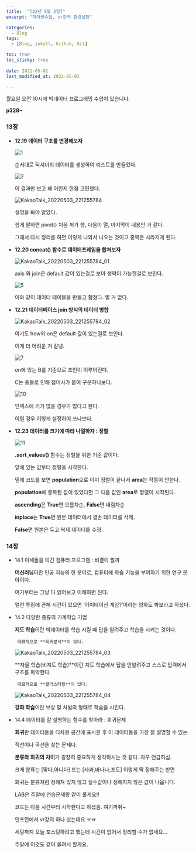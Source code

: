 ```yaml
---
title:  "[22년 5월 2일]"
excerpt: "파이썬수업, vr강의 환경설정"

categories:
  - Blog
tags:
  - [Blog, jekyll, Github, Git]

toc: true
toc_sticky: true
 
date: 2022-05-02
last_modified_at: 2022-05-03

---
```




월요일 오전 10시에 빅데이터 프로그래밍 수업이 있습니다.



**p328~**

### 13장

- **12.19 데이터 구조를 변경해보자**
    
    ![1](https://user-images.githubusercontent.com/102167336/166459567-3b6b2ad6-c16b-4e65-b3ad-3fb804c8560f.png)
    
     순서대로 딕셔너리 데이터를 생성하여 리스트를 만들었다.
    
    ![2](https://user-images.githubusercontent.com/102167336/166459588-0cd8c2d3-25ae-406e-a8ea-c1817e233e91.png)
    
    이 결과만 보고 왜 이런지 한참 고민했다.
    
    ![KakaoTalk_20220503_221255784](https://user-images.githubusercontent.com/102167336/166459668-c686cbfe-3a92-48d3-aea5-436700d043ba.jpg)
    
    설명을 봐야 알았다.
    
    쉽게 말하면 pivot() 처음 꺼가 행, 다음이 열, 마지막이 내용인 거 같다.
    
    그래서 다시 정리를 하면 이렇게 나와서 나오는 것이고 중복은 사라지게 된다.
    
- **12.20 concat() 함수로 데이터프레임을 합쳐보자**
    
    ![KakaoTalk_20220503_221255784_01](https://user-images.githubusercontent.com/102167336/166459676-1be3d452-e25f-4502-9788-1b47687fc413.jpg)
    
    axis 와 join은 default 값이 있는걸로 보아 생략이 가능한걸로 보인다.
    
    ![5](https://user-images.githubusercontent.com/102167336/166459591-cced285a-a841-4b9d-b06b-f78384f700b7.png)
    
    이와 같이 데이터 테이블을 만들고 합쳤다. 별 거 없다.
    
    
    
- **12.21 데이터베이스 join 방식의 데이터 병합**
    
    ![KakaoTalk_20220503_221255784_02](https://user-images.githubusercontent.com/102167336/166459679-63a8065b-ba1f-46bd-abc2-32db611d9fba.jpg)
    
    여기도 how와 on은 default 값이 있는걸로 보인다. 
    
    이게 더 어려운 거 같넹.
    
    ![7](https://user-images.githubusercontent.com/102167336/166459593-daa04949-cfc9-4fce-a452-ea0abf43331c.png)
    
    on에 있는 B를 기준으로 조인이 이루어진다.
    
    C는 충돌로 인해 접미사가 붙여 구분하나보다.
    
    ![10](https://user-images.githubusercontent.com/102167336/166459596-29d8da43-5a86-4d77-93cc-75cf5523494a.png)
    
    인덱스에 키가 많을 경우가 많다고 한다.
    
    이럴 경우 이렇게 설정하여 쓰나보다.
    
    
    
- **12.23 데이터를 크기에 따라 나열하자 : 정렬**
    
    ![11](https://user-images.githubusercontent.com/102167336/166459599-07c218c9-4836-406f-8424-1958c4212975.png)
    
    **.sort_values()** 함수는 정렬을 위한 기준 값이다.
    
    앞에 있는 값부터 정렬을 시작한다.
    
    밑에 코드를 보면 **population**으로 이미 정렬이 끝나서 **area**는 작동이 안한다.
    
    **population**에 중복된 값이 있었다면 그 다음 값인 **area**로 정렬이 시작된다.
    
    **ascending**은 **True**면 오름차순, **False**면 내림차순
    
    **inplace**는 **True**면 원본 데이터에서 결손 데이터를 삭제.
    
    **False**면 원본은 두고 복제 데이터를 수정. 
    

### 14장

- 14.1 이세돌을 이긴 컴퓨터 프로그램 : 비결이 뭘까
    
    **머신러닝**이란 인공 지능의 한 분야로, 컴퓨터에 학습 기능을 부여하기 위한 연구 분야이다.
    
    여기부터는 그냥 다 읽어보고 이해하면 된다.
    
    앨런 튜링에 관해 시간이 있으면 ‘이미테이션 게임?’이라는 영화도 봐보라고 하셨다.
    
- 14.2 다양한 종류의 기계학습 기법
    
    **지도 학습**이란 빅데이터를 학습 시킬 때 답을 알려주고 학습을 시키는 것이다.
    
       대표적으로 **회귀분석**이 있다.
    
    ![KakaoTalk_20220503_221255784_03](https://user-images.githubusercontent.com/102167336/166459681-84e7e05c-7473-467f-ac3d-36e4fef9a8d6.jpg)
    
    **자율 학습(비지도 학습)**이란 지도 학습에서 답을 안알려주고 스스로 입력에서 구조를 파악한다. 
    
       대표적으로 **클러스터링**이 있다.
    
    ![KakaoTalk_20220503_221255784_04](https://user-images.githubusercontent.com/102167336/166459684-581c203c-abfb-4fbe-ba25-5a6a6028fb35.jpg)
    
    **강화 학습**이란 보상 및 처벌의 형태로 학습을 시킨다.
    
- 14.4 데이터를 잘 설명하는 함수를 찾아라 : 회귀문제
    
    **회귀**란 데이터들을 다차원 공간에 표시한 후 이 데이터들을 가장 잘 설명할 수 있는
    
    직선이나 곡선을 찾는 문제다.
    
    **분류와 회귀의 차이**가 굉장히 중요하게 생각하시는 것 같다. 자꾸 언급하심.
    
    크게 분류는 [맞다,아니다] 또는 [사과,바나나,포도] 이렇게 딱 정해주는 반면
    
    회귀는 분류처럼 정해져 있지 않고 실수값이나 정해지지 않은 값이 나옵니다. 
    
    LAB은 주말에 연습문제랑 같이 풀게요!!

    코드는 다음 시간부터 시작한다고 하셨음. 여기까쥐~

    인프런에서 vr강의 하나 샀는데요 ㅠㅠ 
    
    세팅까지 오늘 포스팅하려고 했는데 시간이 없어서 정리할 수가 없네요...
    
    
    주말에 이것도 같이 올려서 할게요.
 
